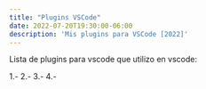 ```yaml
---
title: "Plugins VSCode"
date: 2022-07-20T19:30:00-06:00
description: 'Mis plugins para VSCode [2022]'
---
```





Lista de plugins para vscode que utilizo en vscode:

1.-
2.-
3.-
4.-

